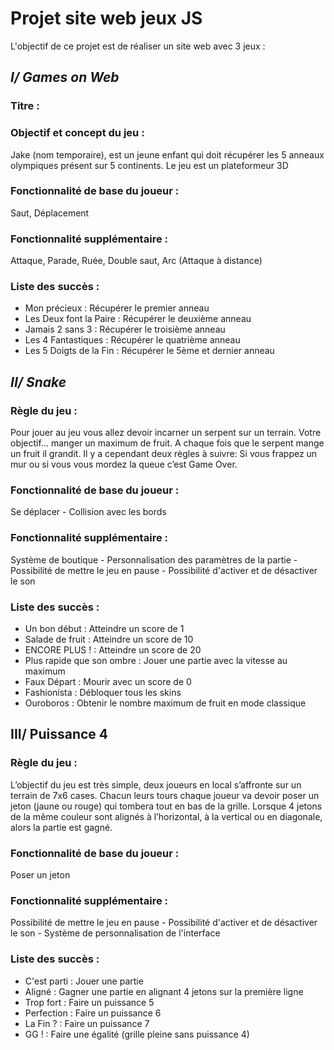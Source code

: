 # Projet site web jeux JS

L'objectif de ce projet est de réaliser un site web avec 3 jeux :

## *I/ Games on Web*

### Titre :

### Objectif et concept du jeu :

Jake (nom temporaire), est un jeune enfant qui doit récupérer les 5 anneaux olympiques présent sur 5 continents. Le jeu est un plateformeur 3D


### Fonctionnalité de base du joueur :

Saut, Déplacement

### Fonctionnalité supplémentaire :

Attaque, Parade, Ruée, Double saut, Arc (Attaque à distance)

### Liste des succès :

- Mon précieux : Récupérer le premier anneau
- Les Deux font la Paire : Récupérer le deuxième anneau
- Jamais 2 sans 3 : Récupérer le troisième anneau
- Les 4 Fantastiques : Récupérer le quatrième anneau
- Les 5 Doigts de la Fin : Récupérer le 5ème et dernier anneau

## *II/ Snake*

### Règle du jeu : 

Pour jouer au jeu vous allez devoir incarner un serpent sur un terrain. Votre objectif... manger un maximum de fruit. A chaque fois que le serpent mange un fruit il grandit. Il y a cependant deux règles à suivre: Si vous frappez un mur ou si vous vous mordez la queue c’est Game Over.

### Fonctionnalité de base du joueur :
Se déplacer - Collision avec les bords

### Fonctionnalité supplémentaire :

Système de boutique - Personnalisation des paramètres de la partie - Possibilité de mettre le jeu en pause - Possibilité d'activer et de désactiver le son

### Liste des succès :

- Un bon début : Atteindre un score de 1
- Salade de fruit : Atteindre un score de 10
- ENCORE PLUS ! : Atteindre un score de 20
- Plus rapide que son ombre : Jouer une partie avec la vitesse au maximum
- Faux Départ : Mourir avec un score de 0
- Fashionista : Débloquer tous les skins
- Ouroboros : Obtenir le nombre maximum de fruit en mode classique

## III/ Puissance 4

### Règle du jeu :

L’objectif du jeu est très simple, deux joueurs en local s’affronte sur un terrain de 7x6 cases. Chacun leurs tours chaque joueur va devoir poser un jeton (jaune ou rouge) qui tombera tout en bas de la grille. Lorsque 4 jetons de la même couleur sont alignés à l’horizontal, à la vertical ou en diagonale, alors la partie est gagné. 

### Fonctionnalité de base du joueur :

Poser un jeton

### Fonctionnalité supplémentaire :

Possibilité de mettre le jeu en pause - Possibilité d'activer et de désactiver le son - Système de personnalisation de l'interface

### Liste des succès :

- C'est parti : Jouer une partie
- Aligné : Gagner une partie en alignant 4 jetons sur la première ligne
- Trop fort : Faire un puissance 5
- Perfection : Faire un puissance 6
- La Fin ? : Faire un puissance 7
- GG ! : Faire une égalité (grille pleine sans puissance 4)
